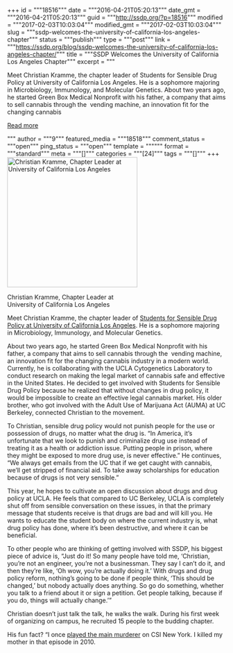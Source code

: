 +++
id = """18516"""
date = """2016-04-21T05:20:13"""
date_gmt = """2016-04-21T05:20:13"""
guid = """http://ssdp.org/?p=18516"""
modified = """2017-02-03T10:03:04"""
modified_gmt = """2017-02-03T10:03:04"""
slug = """ssdp-welcomes-the-university-of-california-los-angeles-chapter"""
status = """publish"""
type = """post"""
link = """https://ssdp.org/blog/ssdp-welcomes-the-university-of-california-los-angeles-chapter/"""
title = """SSDP Welcomes the University of California Los Angeles Chapter"""
excerpt = """<p>Meet Christian Kramme, the chapter leader of Students for Sensible Drug Policy at University of California Los Angeles. He is a sophomore majoring in Microbiology, Immunology, and Molecular Genetics. About two years ago, he started Green Box Medical Nonprofit with his father, a company that aims to sell cannabis through the  vending machine, an innovation fit for the changing cannabis</p>
<div class="h10"></div>
<p><a class="more-link2 flat" href="https://ssdp.org/blog/ssdp-welcomes-the-university-of-california-los-angeles-chapter/">Read more</a></p>
"""
author = """9"""
featured_media = """18518"""
comment_status = """open"""
ping_status = """open"""
template = """"""
format = """standard"""
meta = """[]"""
categories = """[24]"""
tags = """[]"""
+++
<div id="attachment_18518" style="width: 310px" class="wp-caption alignright"><a href="/assets/12993551_10154034875340502_9124372675607605519_n-1.jpg"><img class="wp-image-18518 size-medium" src="/assets/12993551_10154034875340502_9124372675607605519_n-1-300x300.jpg" alt="Christian Kramme, Chapter Leader at University of California Los Angeles" width="300" height="300" /></a><p class="wp-caption-text">Christian Kramme, Chapter Leader at University of California Los Angeles</p></div>

<span style="font-weight: 400">Meet Christian Kramme, the chapter leader of <a href="http://ssdp.org/chapters/pacific/california/university-of-california-los-angeles-ucla/">Students for Sensible Drug Policy at University of California Los Angeles</a>. He is a sophomore majoring in Microbiology, Immunology, and Molecular Genetics.</span>

<span style="font-weight: 400">About two years ago, he started Green Box Medical Nonprofit with his father, a company that aims to sell cannabis through the  vending machine, an innovation fit for the changing cannabis industry in a modern world. Currently, he is collaborating with the UCLA Cytogenetics Laboratory to conduct research on making the legal market of cannabis safe and effective in the United States. He decided to get involved with Students for Sensible Drug Policy because he realized that without changes in drug policy, it would be impossible to create an effective legal cannabis market. His older brother, who got involved with the Adult Use of Marijuana Act (AUMA) at UC Berkeley, connected Christian to the movement.</span>

<span style="font-weight: 400">To Christian, sensible drug policy would not punish people for the use or possession of drugs, no matter what the drug is. “In America, it’s unfortunate that we look to punish and criminalize drug use instead of treating it as a health or addiction issue. Putting people in prison, where they might be exposed to more drug use, is never effective.” He continues, “We always get emails from the UC that if we get caught with cannabis, we’ll get stripped of financial aid. To take away scholarships for education because of drugs is not very sensible.”</span>

<span style="font-weight: 400">This year, he hopes to cultivate an open discussion about drugs and drug policy at UCLA. He feels that compared to UC Berkeley, UCLA is completely shut off from sensible conversation on these issues, in that the primary message that students receive is that drugs are bad and will kill you. He wants to educate the student body on where the current industry is, what drug policy has done, where it’s been destructive, and where it can be beneficial. </span>

<span style="font-weight: 400">To other people who are thinking of getting involved with SSDP, his biggest piece of advice is, “Just do it! So many people have told me, ‘Christian, you’re not an engineer, you’re not a businessman. They say I can’t do it, and then they’re like, ‘Oh wow, you’re actually doing it.’ With drugs and drug policy reform, nothing’s going to be done if people think, ‘This should be changed,’ but nobody actually does anything. So go do something, whether you talk to a friend about it or sign a petition. Get people talking, because if you do, things will actually change.’” </span>

<span style="font-weight: 400">Christian doesn’t just talk the talk, he walks the walk. During his first week of organizing on campus, he recruited 15 people to the budding chapter.</span>

<span style="font-weight: 400">His fun fact? “I once </span><a href="http://www.imdb.com/name/nm3067589/"><span style="font-weight: 400">played the main murderer</span></a><span style="font-weight: 400"> on CSI New York. I killed my mother in that episode in 2010.</span>

